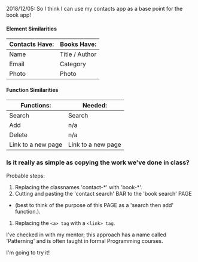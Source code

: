 2018/12/05:
So I think I can use my contacts app as a base point for the book app!

#### Element Similarities

| Contacts Have: | Books Have: |
| -------------- | ----------- |
| Name           | Title  /  Author |
| Email          | Category |
| Photo          | Photo |


#### Function Similarities

| Functions: | Needed: |
| ---------- | ------- |
| Search     | Search |
| Add        | n/a |
| Delete     | n/a |
| Link to a new page | Link to a new page |


### Is it really as simple as copying the work we've done in class?

Probable steps:
1. Replacing the classnames 'contact-\*' with 'book-\*'.
1. Cutting and pasting the 'contact search' BAR to the 'book search' PAGE
  * (best to think of the purpose of this PAGE as a 'search then add' function.).
1. Replacing the `<a> tag` with a `<link> tag`.

I've checked in with my mentor; this approach has a name called 'Patterning' and is often taught in formal Programming courses.

I'm going to try it!